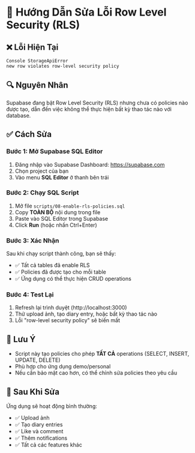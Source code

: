 # 🔧 Hướng Dẫn Sửa Lỗi Row Level Security (RLS)

## ❌ Lỗi Hiện Tại
```
Console StorageApiError
new row violates row-level security policy
```

## 🔍 Nguyên Nhân
Supabase đang bật Row Level Security (RLS) nhưng chưa có policies nào được tạo, dẫn đến việc không thể thực hiện bất kỳ thao tác nào với database.

## ✅ Cách Sửa

### Bước 1: Mở Supabase SQL Editor
1. Đăng nhập vào Supabase Dashboard: https://supabase.com
2. Chọn project của bạn
3. Vào menu **SQL Editor** ở thanh bên trái

### Bước 2: Chạy SQL Script
1. Mở file `scripts/08-enable-rls-policies.sql`
2. Copy **TOÀN BỘ** nội dung trong file
3. Paste vào SQL Editor trong Supabase
4. Click **Run** (hoặc nhấn Ctrl+Enter)

### Bước 3: Xác Nhận
Sau khi chạy script thành công, bạn sẽ thấy:
- ✅ Tất cả tables đã enable RLS
- ✅ Policies đã được tạo cho mỗi table
- ✅ Ứng dụng có thể thực hiện CRUD operations

### Bước 4: Test Lại
1. Refresh lại trình duyệt (http://localhost:3000)
2. Thử upload ảnh, tạo diary entry, hoặc bất kỳ thao tác nào
3. Lỗi "row-level security policy" sẽ biến mất

## 📝 Lưu Ý
- Script này tạo policies cho phép **TẤT CẢ** operations (SELECT, INSERT, UPDATE, DELETE)
- Phù hợp cho ứng dụng demo/personal
- Nếu cần bảo mật cao hơn, có thể chỉnh sửa policies theo yêu cầu

## 🚀 Sau Khi Sửa
Ứng dụng sẽ hoạt động bình thường:
- ✅ Upload ảnh
- ✅ Tạo diary entries
- ✅ Like và comment
- ✅ Thêm notifications
- ✅ Tất cả các features khác
